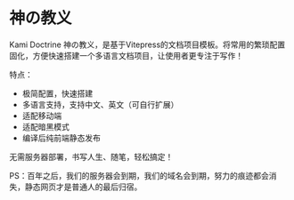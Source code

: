# 神の教义
Kami Doctrine 神の教义，是基于Vitepress的文档项目模板。将常用的繁琐配置固化，方便快速搭建一个多语言文档项目，让使用者更专注于写作！

特点：

- 极简配置，快速搭建
- 多语言支持，支持中文、英文（可自行扩展）
- 适配移动端
- 适配暗黑模式
- 编译后纯前端静态发布

无需服务器部署，书写人生、随笔，轻松搞定！

PS：百年之后，我们的服务器会到期，我们的域名会到期，努力的痕迹都会消失，静态网页才是普通人的最后归宿。
